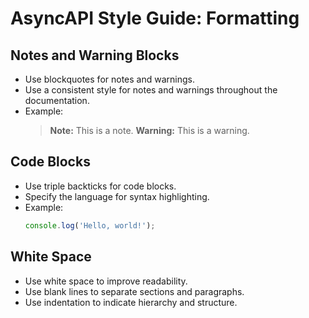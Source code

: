 # AsyncAPI Style Guide: Formatting

## Notes and Warning Blocks
- Use blockquotes for notes and warnings.
- Use a consistent style for notes and warnings throughout the documentation.
- Example:
  > **Note:** This is a note.
  > **Warning:** This is a warning.

## Code Blocks
- Use triple backticks for code blocks.
- Specify the language for syntax highlighting.
- Example:
  ```javascript
  console.log('Hello, world!');
  ```

## White Space
- Use white space to improve readability.
- Use blank lines to separate sections and paragraphs.
- Use indentation to indicate hierarchy and structure.
